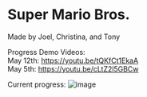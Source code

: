 # Super Mario Bros.
Made by Joel, Christina, and Tony

Progress Demo Videos: \
May 12th: https://youtu.be/tQKfCt1EkaA \
May 5th: https://youtu.be/cLtZ2l5GBCw

Current progress: 
![image](https://github.com/J0ELh/2DPlatformer/assets/109251338/e78f2588-2de2-431a-b190-0decd2707082)
